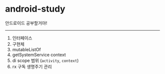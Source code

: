 # android-study
안드로이드 공부할거야!

-----

1. 인터페이스
2. 구현체
3. mutableListOf
4. getSystemService context
5. di scope 범위 (`activity`, `context`)
6. rx 구독 생명주기 관리
